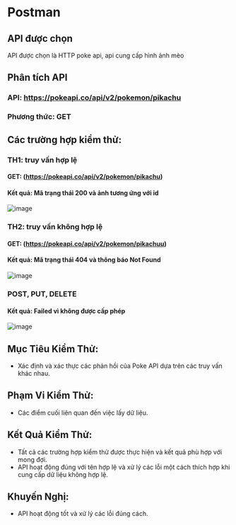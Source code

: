 # Postman

## API được chọn 
API được chọn là HTTP poke api, api cung cấp hình ảnh mèo

## Phân tích API
### API: https://pokeapi.co/api/v2/pokemon/pikachu
### Phương thức: GET

## Các trường hợp kiểm thử:
### TH1: truy vấn hợp lệ
#### GET: (https://pokeapi.co/api/v2/pokemon/pikachu)
#### Kết quả: Mã trạng thái 200 và ảnh tương ứng với id
![image](https://github.com/CansCe/Postman-Test/assets/93910580/aa9c8f54-e95d-4159-9e49-6bbd336d8dde)


### TH2: truy vấn không hợp lệ
#### GET: (https://pokeapi.co/api/v2/pokemon/pikachuu)
#### Kết quả: Mã trạng thái 404 và thông báo Not Found
![image](https://github.com/CansCe/Postman-Test/assets/93910580/43ee7141-2571-47f9-86a7-676d9c50603a)


### POST, PUT, DELETE
#### Kết quả: Failed vì không được cấp phép
![image](https://github.com/CansCe/Postman-Test/assets/93910580/cab8ea05-8bef-489a-8a49-b2e03d84d020)

## Mục Tiêu Kiểm Thử:
- Xác định và xác thực các phản hồi của Poke API dựa trên các truy vấn khác nhau.

## Phạm Vi Kiểm Thử:
- Các điểm cuối liên quan đến việc lấy dữ liệu.

## Kết Quả Kiểm Thử:
- Tất cả các trường hợp kiểm thử được thực hiện và kết quả phù hợp với mong đợi.
- API hoạt động đúng với tên hợp lệ và xử lý các lỗi một cách thích hợp khi cung cấp dữ liệu không hợp lệ.

## Khuyến Nghị:
- API hoạt động tốt và xử lý các lỗi đúng cách.
